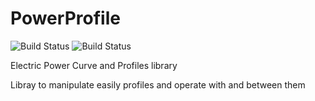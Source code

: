 # PowerProfile

![Build Status](https://github.com/gisce/powerprofile/actions/workflows/python2-app.yml/badge.svg)
![Build Status](https://github.com/gisce/powerprofile/actions/workflows/python3-app.yml/badge.svg)

Electric Power Curve and Profiles library

Libray to manipulate easily profiles and operate with and between them
